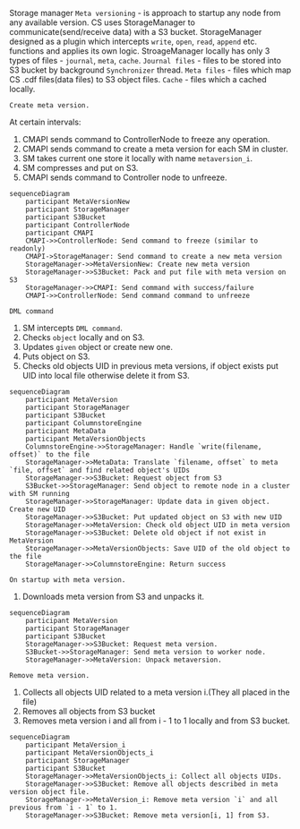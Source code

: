 Storage manager `Meta versioning` - is approach to startup any node from any available version.
CS uses StorageManager to communicate(send/receive data) with a S3 bucket.
StorageManager designed as a plugin which intercepts `write`, `open`, `read`, `append` etc. functions
and applies its own logic.
StroageManager locally has only 3 types of files - `journal`, `meta`, `cache`.
`Journal files` - files to be stored into S3 bucket by background `Synchronizer` thread.
`Meta files` - files which map CS .cdf files(data files) to S3 object files.
`Cache` - files which a cached locally.


`Create meta version.`

At certain intervals:
1. CMAPI sends command to ControllerNode to freeze any operation.
2. CMAPI sends command to create a meta version for each SM in cluster.
3. SM takes current one store it locally with name `metaversion_i`.
4. SM compresses and put on S3.
5. CMAPI sends command to Controller node to unfreeze.


```mermaid
sequenceDiagram
    participant MetaVersionNew
    participant StorageManager
    participant S3Bucket
    participant ControllerNode
    participant CMAPI
    CMAPI->>ControllerNode: Send command to freeze (similar to readonly)
    CMAPI->StorageManager: Send command to create a new meta version
    StorageManager->>MetaVersionNew: Create new meta version
    StorageManager->>S3Bucket: Pack and put file with meta version on S3
    StorageManager->>CMAPI: Send command with success/failure
    CMAPI->>ControllerNode: Send command command to unfreeze
```

`DML command`
1. SM intercepts `DML command`.
2. Checks `object` locally and on S3.
3. Updates `given` object or create new one.
4. Puts object on S3.
5. Checks old objects UID in previous meta versions, if object exists put UID into local file otherwise delete it from S3.

```mermaid
sequenceDiagram
    participant MetaVersion
    participant StorageManager
    participant S3Bucket
    participant ColumnstoreEngine
    participant MetaData
    participant MetaVersionObjects
    ColumnstoreEngine->>StorageManager: Handle `write(filename, offset)` to the file
    StorageManager->>MetaData: Translate `filename, offset` to meta `file, offset` and find related object's UIDs
    StorageManager->>S3Bucket: Request object from S3
    S3Bucket->>StorageManager: Send object to remote node in a cluster with SM running
    StorageManager->>StorageManager: Update data in given object. Create new UID
    StorageManager->>S3Bucket: Put updated object on S3 with new UID
    StorageManager->>MetaVersion: Check old object UID in meta version
    StorageManager->>S3Bucket: Delete old object if not exist in MetaVersion
    StorageManager->>MetaVersionObjects: Save UID of the old object to the file
    StorageManager->>ColumnstoreEngine: Return success
```

`On startup with meta version.`
1. Downloads meta version from S3 and unpacks it.

```mermaid
sequenceDiagram
    participant MetaVersion
    participant StorageManager
    participant S3Bucket
    StorageManager->>S3Bucket: Request meta version.
    S3Bucket->>StorageManager: Send meta version to worker node.
    StorageManager->>MetaVersion: Unpack metaversion.
```

`Remove meta version.`
1. Collects all objects UID related to a meta version i.(They all placed in the file)
2. Removes all objects from S3 bucket
3. Removes meta version i and all from i - 1 to 1 locally and from S3 bucket.

```mermaid
sequenceDiagram
    participant MetaVersion_i
    participant MetaVersionObjects_i
    participant StorageManager
    participant S3Bucket
    StorageManager->>MetaVersionObjects_i: Collect all objects UIDs.
    StorageManager->>S3Bucket: Remove all objects described in meta version object file.
    StorageManager->>MetaVersion_i: Remove meta version `i` and all previous from `i - 1` to 1.
    StorageManager->>S3Bucket: Remove meta version[i, 1] from S3.
```
